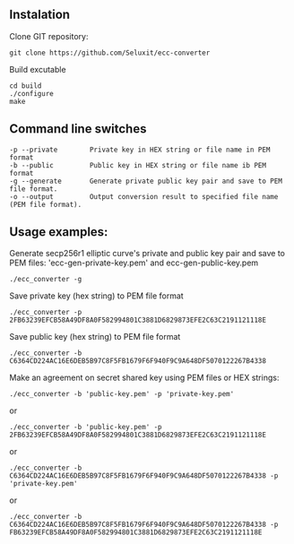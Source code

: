 ## Instalation

Clone GIT repository: 

    git clone https://github.com/Seluxit/ecc-converter

Build excutable

    cd build
    ./configure
    make

## Command line switches
    
    -p --private        Private key in HEX string or file name in PEM format
    -b --public         Public key in HEX string or file name ib PEM format
    -g --generate       Generate private public key pair and save to PEM file format.
    -o --output         Output conversion result to specified file name (PEM file format).


## Usage examples: 

Generate secp256r1 elliptic curve's private and public key pair and save to PEM files: 'ecc-gen-private-key.pem' and
ecc-gen-public-key.pem

    ./ecc_converter -g


Save private key (hex string) to PEM file format

    ./ecc_converter -p 2FB63239EFCB58A49DF8A0F582994801C3881D6829873EFE2C63C2191121118E

Save public key (hex string) to PEM file format

    ./ecc_converter -b C6364CD224AC16E6DEB5B97C8F5FB1679F6F940F9C9A648DF5070122267B4338

Make an agreement on secret shared key using PEM files or HEX strings:

    ./ecc_converter -b 'public-key.pem' -p 'private-key.pem' 

or    
    
    ./ecc_converter -b 'public-key.pem' -p 2FB63239EFCB58A49DF8A0F582994801C3881D6829873EFE2C63C2191121118E

or  

    ./ecc_converter -b C6364CD224AC16E6DEB5B97C8F5FB1679F6F940F9C9A648DF5070122267B4338 -p 'private-key.pem'

or

    ./ecc_converter -b C6364CD224AC16E6DEB5B97C8F5FB1679F6F940F9C9A648DF5070122267B4338 -p
    FB63239EFCB58A49DF8A0F582994801C3881D6829873EFE2C63C2191121118E


